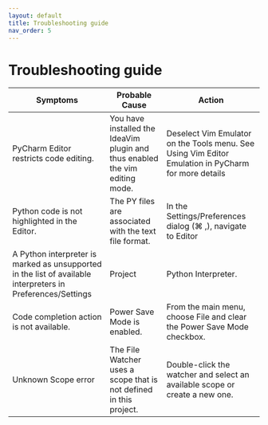 ```yaml
---
layout: default
title: Troubleshooting guide 
nav_order: 5
---
```


# Troubleshooting guide 

| **Symptoms** | **Probable Cause** | **Action** |
| ------------ | ------------------ | ---------- |
| PyCharm Editor restricts code editing. | You have installed the IdeaVim plugin and thus enabled the vim editing mode. | Deselect Vim Emulator on the Tools menu. See Using Vim Editor Emulation in PyCharm for more details |
|Python code is not highlighted in the Editor.| The PY files are associated with the text file format. | In the Settings/Preferences dialog (⌘ ,), navigate to Editor | File Types, select Text from the Recognized File Type list, select *.py from the File Name Patterns list, and click Remove.|
| A Python interpreter is marked as unsupported in the list of available interpreters in Preferences/Settings | Project | Python Interpreter. | The Python version of the marked interpreter is outdated and it is not supported in PyCharm | You can delete the unsupported interpreter from the list of the available interpreters. For more information about the supported Python versions, see Python Support.|
| Code completion action is not available. | Power Save Mode is enabled. | From the main menu, choose File and clear the Power Save Mode checkbox.|
| Unknown Scope error | The File Watcher uses a scope that is not defined in this project. | Double-click the watcher and select an available scope or create a new one. |
